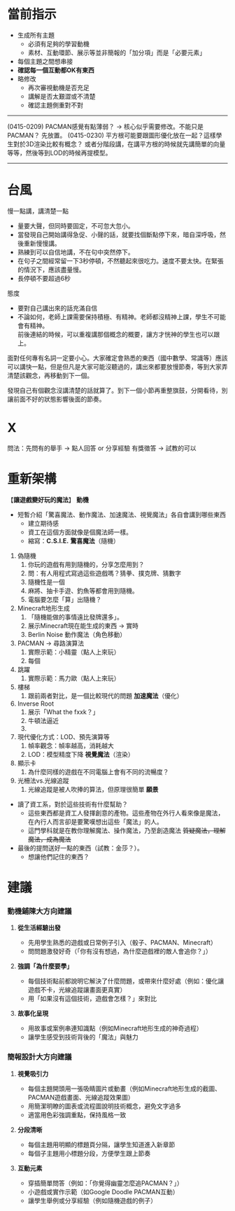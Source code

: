 # 當前指示
- 生成所有主題
	- 必須有足夠的學習動機
	- 素材、互動環節、展示等並非簡報的「加分項」而是「必要元素」
- 每個主題之間想串接
- **確認每一個互動都OK有東西**
- 略修改
	- 再次審視動機是否充足
	- 講解是否太艱澀或不清楚
	- 確認主題側重對不對
 

--- 

(0415-0209)
PACMAN感覺有點薄弱？ -> 核心似乎需要修改。不能只是PACMAN？
先放置。
(0415-0230)
平方根可能要跟圖形優化放在一起？這樣學生對於3D渲染比較有概念？
或者分階段講，在講平方根的時候就先講簡單的向量等等，然後等到LOD的時候再提模型。

--- 

# 台風
慢一點講，講清楚一點
- 量要大聲，但同時要固定，不可忽大忽小。  
- 當發現自己開始講得急促、小聲的話，就要找個斷點停下來，暗自深呼吸，然後重新慢慢講。  
- 熟練到可以自信地講，不在句中突然停下。  
- 在句子之間經常留一下3秒停頓，不然聽起來很吃力。速度不要太快。在緊張的情況下，應該盡量慢。
- 長停頓不要超過6秒  

態度
- 要對自己講出來的話充滿自信
- 不論如何，老師上課需要保持積極、有精神。老師都沒精神上課，學生不可能會有精神。  
前後連結的時候，可以重複講那個概念的概要，讓方才恍神的學生也可以跟上。 

  
面對任何專有名詞一定要小心。大家確定會熟悉的東西（國中數學、常識等）應該可以講快一點，但是但凡是大家可能沒聽過的，講出來都要放慢節奏，等到大家弄清楚該觀念，再移動到下一個。  
  
發現自己有個觀念沒講清楚的話就算了。到下一個小節再重整旗鼓，分開看待，別讓前面不好的狀態影響後面的節奏。

# X
問法：先問有的舉手 -> 點人回答 or 分享經驗
有獎徵答 -> 試教的可以

# 重新架構

【**讓遊戲變好玩的魔法**】
**動機**
- 短暫介紹「驚喜魔法、動作魔法、加速魔法、視覺魔法」各自會講到哪些東西
	- 建立期待感
	- 資工在這個方面就像是個魔法師一樣。
	- 縮寫：**C.S.I.E.**
**驚喜魔法**（隨機）
1. 偽隨機
	1. 你玩的遊戲有用到隨機的，分享怎麼用到？
	2. 問：有人用程式寫過這些遊戲嗎？猜拳、撲克牌、猜數字
	3. 隨機性是一個
	4. 麻將、抽卡手遊、釣魚等都會用到隨機。
	5. 電腦要怎麼「算」出隨機？
2. Minecraft地形生成
	1. 「隨機能做的事情遠比發牌還多」。
	2. 展示Minecraft現在能生成的東西 -> 實時
	3. Berlin Noise
動作魔法（角色移動）
3. PACMAN -> 尋路演算法
	1. 實際示範：小精靈（點人上來玩）
	2. 每個
4. 跳躍
	1. 實際示範：馬力歐（點人上來玩）
5. 樓梯
	1. 跟前兩者對比，是一個比較現代的問題
**加速魔法**（優化）
6. Inverse Root
	1. 展示「What the fxxk？」
	2. 牛頓法逼近
	3. 
7. 現代優化方式：LOD、預先演算等
	1. 幀率觀念：幀率越高，消耗越大
	2. LOD：模型精度下降
**視覺魔法**（渲染）
8. 顯示卡
	1. 為什麼同樣的遊戲在不同電腦上會有不同的流暢度？
9. 光柵法vs.光線追蹤
	1. 光線追蹤是被人吹捧的算法，但原理很簡單
**願景**
- 讀了資工系，對於這些技術有什麼幫助？
	- 這些東西都是資工人發揮創意的產物。這些產物在外行人看來像是魔法，在內行人而言卻是要驚嘆想出這些「魔法」的人。
	- 這門學科就是在教你理解魔法、操作魔法，乃至創造魔法 ~~質疑魔法，理解魔法，成為魔法~~
- 最後的提問送好一點的東西（試教：金莎？）。
	- 想讓他們記住的東西？




# 建議
### 動機鋪陳大方向建議

1. **從生活經驗出發**
    
    - 先用學生熟悉的遊戲或日常例子引入（骰子、PACMAN、Minecraft）
    - 問問題激發好奇（「你有沒有想過，為什麼遊戲裡的敵人會追你？」）
2. **強調「為什麼要學」**
    
    - 每個技術點前都說明它解決了什麼問題，或帶來什麼好處（例如：優化讓遊戲不卡，光線追蹤讓畫面更真實）
    - 用「如果沒有這個技術，遊戲會怎樣？」來對比
3. **故事化呈現**
    
    - 用故事或案例串連知識點（例如Minecraft地形生成的神奇過程）
    - 讓學生感受到技術背後的「魔法」與魅力

### 簡報設計大方向建議

1. **視覺吸引力**
    
    - 每個主題開頭用一張吸睛圖片或動畫（例如Minecraft地形生成的截圖、PACMAN遊戲畫面、光線追蹤效果圖）
    - 用簡潔明瞭的圖表或流程圖說明技術概念，避免文字過多
    - 適當用色彩強調重點，保持風格一致
2. **分段清晰**
    
    - 每個主題用明顯的標題頁分隔，讓學生知道進入新章節
    - 每個子主題用小標題分段，方便學生跟上節奏
3. **互動元素**
    
    - 穿插簡單問答（例如：「你覺得幽靈怎麼追PACMAN？」）
    - 小遊戲或實作示範（如Google Doodle PACMAN互動）
    - 讓學生舉例或分享經驗（例如隨機遊戲的例子）